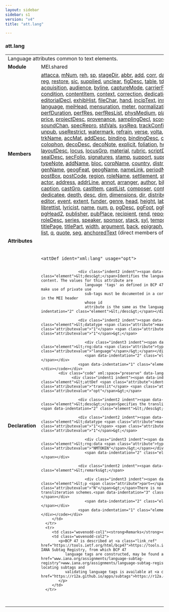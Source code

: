 ```yaml
---
layout: sidebar
sidebar: s1
version: "v4"
title: "att.lang"

---
```


<div class="classSpec att">
   <h3 id="att.lang">att.lang</h3>
   <table class="wovenodd">
      <tr>
         <td colspan="2" class="wovenodd-col2">Language attributes common to text elements.</td>
      </tr>
      <tr>
         <td class="wovenodd-col1"><strong>Module</strong></td>
         <td class="wovenodd-col2">MEI.shared</td>
      </tr>
      <tr>
         <td class="wovenodd-col1"><strong>Members</strong></td>
         <td class="wovenodd-col2">
            <div class="parent">
               <div><a class="link_odd_elementSpec" href="{{ site.baseurl }}/{{ page.version }}/elements/attacca.html">attacca</a>, <a class="link_odd_elementSpec" href="{{ site.baseurl }}/{{ page.version }}/elements/mNum.html">mNum</a>, <a class="link_odd_elementSpec" href="{{ site.baseurl }}/{{ page.version }}/elements/reh.html">reh</a>, <a class="link_odd_elementSpec" href="{{ site.baseurl }}/{{ page.version }}/elements/sp.html">sp</a>, <a class="link_odd_elementSpec" href="{{ site.baseurl }}/{{ page.version }}/elements/stageDir.html">stageDir</a>, <a class="link_odd_elementSpec" href="{{ site.baseurl }}/{{ page.version }}/elements/abbr.html">abbr</a>, <a class="link_odd_elementSpec" href="{{ site.baseurl }}/{{ page.version }}/elements/add.html">add</a>, <a class="link_odd_elementSpec" href="{{ site.baseurl }}/{{ page.version }}/elements/corr.html">corr</a>, <a class="link_odd_elementSpec" href="{{ site.baseurl }}/{{ page.version }}/elements/damage.html">damage</a>, <a class="link_odd_elementSpec" href="{{ site.baseurl }}/{{ page.version }}/elements/del.html">del</a>, <a class="link_odd_elementSpec" href="{{ site.baseurl }}/{{ page.version }}/elements/expan.html">expan</a>, <a class="link_odd_elementSpec" href="{{ site.baseurl }}/{{ page.version }}/elements/orig.html">orig</a>, <a class="link_odd_elementSpec" href="{{ site.baseurl }}/{{ page.version }}/elements/reg.html">reg</a>, <a class="link_odd_elementSpec" href="{{ site.baseurl }}/{{ page.version }}/elements/restore.html">restore</a>, <a class="link_odd_elementSpec" href="{{ site.baseurl }}/{{ page.version }}/elements/sic.html">sic</a>, <a class="link_odd_elementSpec" href="{{ site.baseurl }}/{{ page.version }}/elements/supplied.html">supplied</a>, <a class="link_odd_elementSpec" href="{{ site.baseurl }}/{{ page.version }}/elements/unclear.html">unclear</a>, <a class="link_odd_elementSpec" href="{{ site.baseurl }}/{{ page.version }}/elements/figDesc.html">figDesc</a>, <a class="link_odd_elementSpec" href="{{ site.baseurl }}/{{ page.version }}/elements/table.html">table</a>, <a class="link_odd_elementSpec" href="{{ site.baseurl }}/{{ page.version }}/elements/td.html">td</a>, <a class="link_odd_elementSpec" href="{{ site.baseurl }}/{{ page.version }}/elements/th.html">th</a>, <a class="link_odd_elementSpec" href="{{ site.baseurl }}/{{ page.version }}/elements/tr.html">tr</a>, <a class="link_odd_elementSpec" href="{{ site.baseurl }}/{{ page.version }}/elements/accessRestrict.html">accessRestrict</a>, <a class="link_odd_elementSpec" href="{{ site.baseurl }}/{{ page.version }}/elements/acquisition.html">acquisition</a>, <a class="link_odd_elementSpec" href="{{ site.baseurl }}/{{ page.version }}/elements/audience.html">audience</a>, <a class="link_odd_elementSpec" href="{{ site.baseurl }}/{{ page.version }}/elements/byline.html">byline</a>, <a class="link_odd_elementSpec" href="{{ site.baseurl }}/{{ page.version }}/elements/captureMode.html">captureMode</a>, <a class="link_odd_elementSpec" href="{{ site.baseurl }}/{{ page.version }}/elements/carrierForm.html">carrierForm</a>, <a class="link_odd_elementSpec" href="{{ site.baseurl }}/{{ page.version }}/elements/changeDesc.html">changeDesc</a>, <a class="link_odd_elementSpec" href="{{ site.baseurl }}/{{ page.version }}/elements/condition.html">condition</a>, <a class="link_odd_elementSpec" href="{{ site.baseurl }}/{{ page.version }}/elements/contentItem.html">contentItem</a>, <a class="link_odd_elementSpec" href="{{ site.baseurl }}/{{ page.version }}/elements/context.html">context</a>, <a class="link_odd_elementSpec" href="{{ site.baseurl }}/{{ page.version }}/elements/correction.html">correction</a>, <a class="link_odd_elementSpec" href="{{ site.baseurl }}/{{ page.version }}/elements/dedication.html">dedication</a>, <a class="link_odd_elementSpec" href="{{ site.baseurl }}/{{ page.version }}/elements/editionStmt.html">editionStmt</a>, <a class="link_odd_elementSpec" href="{{ site.baseurl }}/{{ page.version }}/elements/editorialDecl.html">editorialDecl</a>, <a class="link_odd_elementSpec" href="{{ site.baseurl }}/{{ page.version }}/elements/exhibHist.html">exhibHist</a>, <a class="link_odd_elementSpec" href="{{ site.baseurl }}/{{ page.version }}/elements/fileChar.html">fileChar</a>, <a class="link_odd_elementSpec" href="{{ site.baseurl }}/{{ page.version }}/elements/hand.html">hand</a>, <a class="link_odd_elementSpec" href="{{ site.baseurl }}/{{ page.version }}/elements/incipText.html">incipText</a>, <a class="link_odd_elementSpec" href="{{ site.baseurl }}/{{ page.version }}/elements/inscription.html">inscription</a>, <a class="link_odd_elementSpec" href="{{ site.baseurl }}/{{ page.version }}/elements/interpretation.html">interpretation</a>, <a class="link_odd_elementSpec" href="{{ site.baseurl }}/{{ page.version }}/elements/language.html">language</a>, <a class="link_odd_elementSpec" href="{{ site.baseurl }}/{{ page.version }}/elements/meiHead.html">meiHead</a>, <a class="link_odd_elementSpec" href="{{ site.baseurl }}/{{ page.version }}/elements/mensuration.html">mensuration</a>, <a class="link_odd_elementSpec" href="{{ site.baseurl }}/{{ page.version }}/elements/meter.html">meter</a>, <a class="link_odd_elementSpec" href="{{ site.baseurl }}/{{ page.version }}/elements/normalization.html">normalization</a>, <a class="link_odd_elementSpec" href="{{ site.baseurl }}/{{ page.version }}/elements/otherChar.html">otherChar</a>, <a class="link_odd_elementSpec" href="{{ site.baseurl }}/{{ page.version }}/elements/perfDuration.html">perfDuration</a>, <a class="link_odd_elementSpec" href="{{ site.baseurl }}/{{ page.version }}/elements/perfRes.html">perfRes</a>, <a class="link_odd_elementSpec" href="{{ site.baseurl }}/{{ page.version }}/elements/perfResList.html">perfResList</a>, <a class="link_odd_elementSpec" href="{{ site.baseurl }}/{{ page.version }}/elements/physMedium.html">physMedium</a>, <a class="link_odd_elementSpec" href="{{ site.baseurl }}/{{ page.version }}/elements/plateNum.html">plateNum</a>, <a class="link_odd_elementSpec" href="{{ site.baseurl }}/{{ page.version }}/elements/playingSpeed.html">playingSpeed</a>, <a class="link_odd_elementSpec" href="{{ site.baseurl }}/{{ page.version }}/elements/price.html">price</a>, <a class="link_odd_elementSpec" href="{{ site.baseurl }}/{{ page.version }}/elements/projectDesc.html">projectDesc</a>, <a class="link_odd_elementSpec" href="{{ site.baseurl }}/{{ page.version }}/elements/provenance.html">provenance</a>, <a class="link_odd_elementSpec" href="{{ site.baseurl }}/{{ page.version }}/elements/samplingDecl.html">samplingDecl</a>, <a class="link_odd_elementSpec" href="{{ site.baseurl }}/{{ page.version }}/elements/scoreFormat.html">scoreFormat</a>, <a class="link_odd_elementSpec" href="{{ site.baseurl }}/{{ page.version }}/elements/segmentation.html">segmentation</a>, <a class="link_odd_elementSpec" href="{{ site.baseurl }}/{{ page.version }}/elements/soundChan.html">soundChan</a>, <a class="link_odd_elementSpec" href="{{ site.baseurl }}/{{ page.version }}/elements/specRepro.html">specRepro</a>, <a class="link_odd_elementSpec" href="{{ site.baseurl }}/{{ page.version }}/elements/stdVals.html">stdVals</a>, <a class="link_odd_elementSpec" href="{{ site.baseurl }}/{{ page.version }}/elements/sysReq.html">sysReq</a>, <a class="link_odd_elementSpec" href="{{ site.baseurl }}/{{ page.version }}/elements/trackConfig.html">trackConfig</a>, <a class="link_odd_elementSpec" href="{{ site.baseurl }}/{{ page.version }}/elements/treatHist.html">treatHist</a>, <a class="link_odd_elementSpec" href="{{ site.baseurl }}/{{ page.version }}/elements/treatSched.html">treatSched</a>, <a class="link_odd_elementSpec" href="{{ site.baseurl }}/{{ page.version }}/elements/unpub.html">unpub</a>, <a class="link_odd_elementSpec" href="{{ site.baseurl }}/{{ page.version }}/elements/useRestrict.html">useRestrict</a>, <a class="link_odd_elementSpec" href="{{ site.baseurl }}/{{ page.version }}/elements/watermark.html">watermark</a>, <a class="link_odd_elementSpec" href="{{ site.baseurl }}/{{ page.version }}/elements/refrain.html">refrain</a>, <a class="link_odd_elementSpec" href="{{ site.baseurl }}/{{ page.version }}/elements/verse.html">verse</a>, <a class="link_odd_elementSpec" href="{{ site.baseurl }}/{{ page.version }}/elements/volta.html">volta</a>, <a class="link_odd_elementSpec" href="{{ site.baseurl }}/{{ page.version }}/elements/cue.html">cue</a>, <a class="link_odd_elementSpec" href="{{ site.baseurl }}/{{ page.version }}/elements/marker.html">marker</a>, <a class="link_odd_elementSpec" href="{{ site.baseurl }}/{{ page.version }}/elements/metaText.html">metaText</a>, <a class="link_odd_elementSpec" href="{{ site.baseurl }}/{{ page.version }}/elements/trkName.html">trkName</a>, <a class="link_odd_elementSpec" href="{{ site.baseurl }}/{{ page.version }}/elements/accMat.html">accMat</a>, <a class="link_odd_elementSpec" href="{{ site.baseurl }}/{{ page.version }}/elements/addDesc.html">addDesc</a>, <a class="link_odd_elementSpec" href="{{ site.baseurl }}/{{ page.version }}/elements/binding.html">binding</a>, <a class="link_odd_elementSpec" href="{{ site.baseurl }}/{{ page.version }}/elements/bindingDesc.html">bindingDesc</a>, <a class="link_odd_elementSpec" href="{{ site.baseurl }}/{{ page.version }}/elements/catchwords.html">catchwords</a>, <a class="link_odd_elementSpec" href="{{ site.baseurl }}/{{ page.version }}/elements/collation.html">collation</a>, <a class="link_odd_elementSpec" href="{{ site.baseurl }}/{{ page.version }}/elements/colophon.html">colophon</a>, <a class="link_odd_elementSpec" href="{{ site.baseurl }}/{{ page.version }}/elements/decoDesc.html">decoDesc</a>, <a class="link_odd_elementSpec" href="{{ site.baseurl }}/{{ page.version }}/elements/decoNote.html">decoNote</a>, <a class="link_odd_elementSpec" href="{{ site.baseurl }}/{{ page.version }}/elements/explicit.html">explicit</a>, <a class="link_odd_elementSpec" href="{{ site.baseurl }}/{{ page.version }}/elements/foliation.html">foliation</a>, <a class="link_odd_elementSpec" href="{{ site.baseurl }}/{{ page.version }}/elements/heraldry.html">heraldry</a>, <a class="link_odd_elementSpec" href="{{ site.baseurl }}/{{ page.version }}/elements/incipit.html">incipit</a>, <a class="link_odd_elementSpec" href="{{ site.baseurl }}/{{ page.version }}/elements/layout.html">layout</a>, <a class="link_odd_elementSpec" href="{{ site.baseurl }}/{{ page.version }}/elements/layoutDesc.html">layoutDesc</a>, <a class="link_odd_elementSpec" href="{{ site.baseurl }}/{{ page.version }}/elements/locus.html">locus</a>, <a class="link_odd_elementSpec" href="{{ site.baseurl }}/{{ page.version }}/elements/locusGrp.html">locusGrp</a>, <a class="link_odd_elementSpec" href="{{ site.baseurl }}/{{ page.version }}/elements/material.html">material</a>, <a class="link_odd_elementSpec" href="{{ site.baseurl }}/{{ page.version }}/elements/rubric.html">rubric</a>, <a class="link_odd_elementSpec" href="{{ site.baseurl }}/{{ page.version }}/elements/scriptDesc.html">scriptDesc</a>, <a class="link_odd_elementSpec" href="{{ site.baseurl }}/{{ page.version }}/elements/scriptNote.html">scriptNote</a>, <a class="link_odd_elementSpec" href="{{ site.baseurl }}/{{ page.version }}/elements/seal.html">seal</a>, <a class="link_odd_elementSpec" href="{{ site.baseurl }}/{{ page.version }}/elements/sealDesc.html">sealDesc</a>, <a class="link_odd_elementSpec" href="{{ site.baseurl }}/{{ page.version }}/elements/secFolio.html">secFolio</a>, <a class="link_odd_elementSpec" href="{{ site.baseurl }}/{{ page.version }}/elements/signatures.html">signatures</a>, <a class="link_odd_elementSpec" href="{{ site.baseurl }}/{{ page.version }}/elements/stamp.html">stamp</a>, <a class="link_odd_elementSpec" href="{{ site.baseurl }}/{{ page.version }}/elements/support.html">support</a>, <a class="link_odd_elementSpec" href="{{ site.baseurl }}/{{ page.version }}/elements/supportDesc.html">supportDesc</a>, <a class="link_odd_elementSpec" href="{{ site.baseurl }}/{{ page.version }}/elements/typeDesc.html">typeDesc</a>, <a class="link_odd_elementSpec" href="{{ site.baseurl }}/{{ page.version }}/elements/typeNote.html">typeNote</a>, <a class="link_odd_elementSpec" href="{{ site.baseurl }}/{{ page.version }}/elements/addName.html">addName</a>, <a class="link_odd_elementSpec" href="{{ site.baseurl }}/{{ page.version }}/elements/bloc.html">bloc</a>, <a class="link_odd_elementSpec" href="{{ site.baseurl }}/{{ page.version }}/elements/corpName.html">corpName</a>, <a class="link_odd_elementSpec" href="{{ site.baseurl }}/{{ page.version }}/elements/country.html">country</a>, <a class="link_odd_elementSpec" href="{{ site.baseurl }}/{{ page.version }}/elements/district.html">district</a>, <a class="link_odd_elementSpec" href="{{ site.baseurl }}/{{ page.version }}/elements/famName.html">famName</a>, <a class="link_odd_elementSpec" href="{{ site.baseurl }}/{{ page.version }}/elements/foreName.html">foreName</a>, <a class="link_odd_elementSpec" href="{{ site.baseurl }}/{{ page.version }}/elements/genName.html">genName</a>, <a class="link_odd_elementSpec" href="{{ site.baseurl }}/{{ page.version }}/elements/geogFeat.html">geogFeat</a>, <a class="link_odd_elementSpec" href="{{ site.baseurl }}/{{ page.version }}/elements/geogName.html">geogName</a>, <a class="link_odd_elementSpec" href="{{ site.baseurl }}/{{ page.version }}/elements/nameLink.html">nameLink</a>, <a class="link_odd_elementSpec" href="{{ site.baseurl }}/{{ page.version }}/elements/periodName.html">periodName</a>, <a class="link_odd_elementSpec" href="{{ site.baseurl }}/{{ page.version }}/elements/persName.html">persName</a>, <a class="link_odd_elementSpec" href="{{ site.baseurl }}/{{ page.version }}/elements/postBox.html">postBox</a>, <a class="link_odd_elementSpec" href="{{ site.baseurl }}/{{ page.version }}/elements/postCode.html">postCode</a>, <a class="link_odd_elementSpec" href="{{ site.baseurl }}/{{ page.version }}/elements/region.html">region</a>, <a class="link_odd_elementSpec" href="{{ site.baseurl }}/{{ page.version }}/elements/roleName.html">roleName</a>, <a class="link_odd_elementSpec" href="{{ site.baseurl }}/{{ page.version }}/elements/settlement.html">settlement</a>, <a class="link_odd_elementSpec" href="{{ site.baseurl }}/{{ page.version }}/elements/street.html">street</a>, <a class="link_odd_elementSpec" href="{{ site.baseurl }}/{{ page.version }}/elements/styleName.html">styleName</a>, <a class="link_odd_elementSpec" href="{{ site.baseurl }}/{{ page.version }}/elements/ref.html">ref</a>, <a class="link_odd_elementSpec" href="{{ site.baseurl }}/{{ page.version }}/elements/actor.html">actor</a>, <a class="link_odd_elementSpec" href="{{ site.baseurl }}/{{ page.version }}/elements/address.html">address</a>, <a class="link_odd_elementSpec" href="{{ site.baseurl }}/{{ page.version }}/elements/addrLine.html">addrLine</a>, <a class="link_odd_elementSpec" href="{{ site.baseurl }}/{{ page.version }}/elements/annot.html">annot</a>, <a class="link_odd_elementSpec" href="{{ site.baseurl }}/{{ page.version }}/elements/arranger.html">arranger</a>, <a class="link_odd_elementSpec" href="{{ site.baseurl }}/{{ page.version }}/elements/author.html">author</a>, <a class="link_odd_elementSpec" href="{{ site.baseurl }}/{{ page.version }}/elements/bibl.html">bibl</a>, <a class="link_odd_elementSpec" href="{{ site.baseurl }}/{{ page.version }}/elements/biblList.html">biblList</a>, <a class="link_odd_elementSpec" href="{{ site.baseurl }}/{{ page.version }}/elements/biblScope.html">biblScope</a>, <a class="link_odd_elementSpec" href="{{ site.baseurl }}/{{ page.version }}/elements/caption.html">caption</a>, <a class="link_odd_elementSpec" href="{{ site.baseurl }}/{{ page.version }}/elements/castGrp.html">castGrp</a>, <a class="link_odd_elementSpec" href="{{ site.baseurl }}/{{ page.version }}/elements/castItem.html">castItem</a>, <a class="link_odd_elementSpec" href="{{ site.baseurl }}/{{ page.version }}/elements/castList.html">castList</a>, <a class="link_odd_elementSpec" href="{{ site.baseurl }}/{{ page.version }}/elements/composer.html">composer</a>, <a class="link_odd_elementSpec" href="{{ site.baseurl }}/{{ page.version }}/elements/contributor.html">contributor</a>, <a class="link_odd_elementSpec" href="{{ site.baseurl }}/{{ page.version }}/elements/creation.html">creation</a>, <a class="link_odd_elementSpec" href="{{ site.baseurl }}/{{ page.version }}/elements/date.html">date</a>, <a class="link_odd_elementSpec" href="{{ site.baseurl }}/{{ page.version }}/elements/dedicatee.html">dedicatee</a>, <a class="link_odd_elementSpec" href="{{ site.baseurl }}/{{ page.version }}/elements/depth.html">depth</a>, <a class="link_odd_elementSpec" href="{{ site.baseurl }}/{{ page.version }}/elements/desc.html">desc</a>, <a class="link_odd_elementSpec" href="{{ site.baseurl }}/{{ page.version }}/elements/dim.html">dim</a>, <a class="link_odd_elementSpec" href="{{ site.baseurl }}/{{ page.version }}/elements/dimensions.html">dimensions</a>, <a class="link_odd_elementSpec" href="{{ site.baseurl }}/{{ page.version }}/elements/dir.html">dir</a>, <a class="link_odd_elementSpec" href="{{ site.baseurl }}/{{ page.version }}/elements/distributor.html">distributor</a>, <a class="link_odd_elementSpec" href="{{ site.baseurl }}/{{ page.version }}/elements/div.html">div</a>, <a class="link_odd_elementSpec" href="{{ site.baseurl }}/{{ page.version }}/elements/dynam.html">dynam</a>, <a class="link_odd_elementSpec" href="{{ site.baseurl }}/{{ page.version }}/elements/edition.html">edition</a>, <a class="link_odd_elementSpec" href="{{ site.baseurl }}/{{ page.version }}/elements/editor.html">editor</a>, <a class="link_odd_elementSpec" href="{{ site.baseurl }}/{{ page.version }}/elements/event.html">event</a>, <a class="link_odd_elementSpec" href="{{ site.baseurl }}/{{ page.version }}/elements/extent.html">extent</a>, <a class="link_odd_elementSpec" href="{{ site.baseurl }}/{{ page.version }}/elements/funder.html">funder</a>, <a class="link_odd_elementSpec" href="{{ site.baseurl }}/{{ page.version }}/elements/genre.html">genre</a>, <a class="link_odd_elementSpec" href="{{ site.baseurl }}/{{ page.version }}/elements/head.html">head</a>, <a class="link_odd_elementSpec" href="{{ site.baseurl }}/{{ page.version }}/elements/height.html">height</a>, <a class="link_odd_elementSpec" href="{{ site.baseurl }}/{{ page.version }}/elements/label.html">label</a>, <a class="link_odd_elementSpec" href="{{ site.baseurl }}/{{ page.version }}/elements/labelAbbr.html">labelAbbr</a>, <a class="link_odd_elementSpec" href="{{ site.baseurl }}/{{ page.version }}/elements/lg.html">lg</a>, <a class="link_odd_elementSpec" href="{{ site.baseurl }}/{{ page.version }}/elements/librettist.html">librettist</a>, <a class="link_odd_elementSpec" href="{{ site.baseurl }}/{{ page.version }}/elements/lyricist.html">lyricist</a>, <a class="link_odd_elementSpec" href="{{ site.baseurl }}/{{ page.version }}/elements/name.html">name</a>, <a class="link_odd_elementSpec" href="{{ site.baseurl }}/{{ page.version }}/elements/num.html">num</a>, <a class="link_odd_elementSpec" href="{{ site.baseurl }}/{{ page.version }}/elements/p.html">p</a>, <a class="link_odd_elementSpec" href="{{ site.baseurl }}/{{ page.version }}/elements/pgDesc.html">pgDesc</a>, <a class="link_odd_elementSpec" href="{{ site.baseurl }}/{{ page.version }}/elements/pgFoot.html">pgFoot</a>, <a class="link_odd_elementSpec" href="{{ site.baseurl }}/{{ page.version }}/elements/pgFoot2.html">pgFoot2</a>, <a class="link_odd_elementSpec" href="{{ site.baseurl }}/{{ page.version }}/elements/pgHead.html">pgHead</a>, <a class="link_odd_elementSpec" href="{{ site.baseurl }}/{{ page.version }}/elements/pgHead2.html">pgHead2</a>, <a class="link_odd_elementSpec" href="{{ site.baseurl }}/{{ page.version }}/elements/publisher.html">publisher</a>, <a class="link_odd_elementSpec" href="{{ site.baseurl }}/{{ page.version }}/elements/pubPlace.html">pubPlace</a>, <a class="link_odd_elementSpec" href="{{ site.baseurl }}/{{ page.version }}/elements/recipient.html">recipient</a>, <a class="link_odd_elementSpec" href="{{ site.baseurl }}/{{ page.version }}/elements/rend.html">rend</a>, <a class="link_odd_elementSpec" href="{{ site.baseurl }}/{{ page.version }}/elements/repository.html">repository</a>, <a class="link_odd_elementSpec" href="{{ site.baseurl }}/{{ page.version }}/elements/resp.html">resp</a>, <a class="link_odd_elementSpec" href="{{ site.baseurl }}/{{ page.version }}/elements/role.html">role</a>, <a class="link_odd_elementSpec" href="{{ site.baseurl }}/{{ page.version }}/elements/roleDesc.html">roleDesc</a>, <a class="link_odd_elementSpec" href="{{ site.baseurl }}/{{ page.version }}/elements/series.html">series</a>, <a class="link_odd_elementSpec" href="{{ site.baseurl }}/{{ page.version }}/elements/speaker.html">speaker</a>, <a class="link_odd_elementSpec" href="{{ site.baseurl }}/{{ page.version }}/elements/sponsor.html">sponsor</a>, <a class="link_odd_elementSpec" href="{{ site.baseurl }}/{{ page.version }}/elements/stack.html">stack</a>, <a class="link_odd_elementSpec" href="{{ site.baseurl }}/{{ page.version }}/elements/syl.html">syl</a>, <a class="link_odd_elementSpec" href="{{ site.baseurl }}/{{ page.version }}/elements/tempo.html">tempo</a>, <a class="link_odd_elementSpec" href="{{ site.baseurl }}/{{ page.version }}/elements/term.html">term</a>, <a class="link_odd_elementSpec" href="{{ site.baseurl }}/{{ page.version }}/elements/textLang.html">textLang</a>, <a class="link_odd_elementSpec" href="{{ site.baseurl }}/{{ page.version }}/elements/title.html">title</a>, <a class="link_odd_elementSpec" href="{{ site.baseurl }}/{{ page.version }}/elements/titlePage.html">titlePage</a>, <a class="link_odd_elementSpec" href="{{ site.baseurl }}/{{ page.version }}/elements/titlePart.html">titlePart</a>, <a class="link_odd_elementSpec" href="{{ site.baseurl }}/{{ page.version }}/elements/width.html">width</a>, <a class="link_odd_elementSpec" href="{{ site.baseurl }}/{{ page.version }}/elements/argument.html">argument</a>, <a class="link_odd_elementSpec" href="{{ site.baseurl }}/{{ page.version }}/elements/back.html">back</a>, <a class="link_odd_elementSpec" href="{{ site.baseurl }}/{{ page.version }}/elements/epigraph.html">epigraph</a>, <a class="link_odd_elementSpec" href="{{ site.baseurl }}/{{ page.version }}/elements/front.html">front</a>, <a class="link_odd_elementSpec" href="{{ site.baseurl }}/{{ page.version }}/elements/imprimatur.html">imprimatur</a>, <a class="link_odd_elementSpec" href="{{ site.baseurl }}/{{ page.version }}/elements/l.html">l</a>, <a class="link_odd_elementSpec" href="{{ site.baseurl }}/{{ page.version }}/elements/li.html">li</a>, <a class="link_odd_elementSpec" href="{{ site.baseurl }}/{{ page.version }}/elements/list.html">list</a>, <a class="link_odd_elementSpec" href="{{ site.baseurl }}/{{ page.version }}/elements/q.html">q</a>, <a class="link_odd_elementSpec" href="{{ site.baseurl }}/{{ page.version }}/elements/quote.html">quote</a>, <a class="link_odd_elementSpec" href="{{ site.baseurl }}/{{ page.version }}/elements/seg.html">seg</a>, <a class="link_odd_elementSpec" href="{{ site.baseurl }}/{{ page.version }}/elements/anchoredText.html">anchoredText</a> (direct members of att.lang)
               </div>
            </div>
         </td>
      </tr>
      <tr>
         <td class="wovenodd-col1"><strong>Attributes</strong></td>
         <td class="wovenodd-col2"></td>
      </tr>
      <tr>
         <td class="wovenodd-col1"><strong>Declaration</strong></td>
         <td class="wovenodd-col2">
            <div class="code" xml:space="preserve" data-lang="ODD"><code>
                  <div class="indent1 indent"><span data-indentation="1" class="element">&lt;attDef <span class="attribute">ident=</span><span class="attributevalue">"xml:lang"</span> <span class="attribute">usage=</span><span class="attributevalue">"opt"</span>&gt;</span>
                     
                     <div class="indent2 indent"><span data-indentation="2" class="element">&lt;desc&gt;</span>Identifies the language of the element's content. The values for this attribute are
                        language 'tags' as defined in BCP 47. All language tags that make use of private use
                        sub-tags must be documented in a corresponding language element in the MEI header
                        whose id
                        attribute is the same as the language tag's value.<span data-indentation="2" class="element">&lt;/desc&gt;</span></div>
                     
                     <div class="indent2 indent"><span data-indentation="2" class="element">&lt;datatype <span class="attribute">maxOccurs=</span><span class="attributevalue">"1"</span> <span class="attribute">minOccurs=</span><span class="attributevalue">"1"</span>&gt;</span>
                        
                        <div class="indent3 indent"><span data-indentation="3" class="element">&lt;rng:data <span class="attribute">type=</span><span class="attributevalue">"language"</span>/&gt;</span></div>
                        <span data-indentation="2" class="element">&lt;/datatype&gt;</span></div>
                     <span data-indentation="1" class="element">&lt;/attDef&gt;</span></div></code></div>
            <div class="code" xml:space="preserve" data-lang="ODD"><code>
                  <div class="indent1 indent"><span data-indentation="1" class="element">&lt;attDef <span class="attribute">ident=</span><span class="attributevalue">"translit"</span> <span class="attribute">usage=</span><span class="attributevalue">"opt"</span>&gt;</span>
                     
                     <div class="indent2 indent"><span data-indentation="2" class="element">&lt;desc&gt;</span>Specifies the transliteration technique used.<span data-indentation="2" class="element">&lt;/desc&gt;</span></div>
                     
                     <div class="indent2 indent"><span data-indentation="2" class="element">&lt;datatype <span class="attribute">maxOccurs=</span><span class="attributevalue">"1"</span> <span class="attribute">minOccurs=</span><span class="attributevalue">"1"</span>&gt;</span>
                        
                        <div class="indent3 indent"><span data-indentation="3" class="element">&lt;rng:data <span class="attribute">type=</span><span class="attributevalue">"NMTOKEN"</span>/&gt;</span></div>
                        <span data-indentation="2" class="element">&lt;/datatype&gt;</span></div>
                     
                     <div class="indent2 indent"><span data-indentation="2" class="element">&lt;remarks&gt;</span>
                        
                        <div class="indent3 indent"><span data-indentation="3" class="element">&lt;p <span class="attribute">part=</span><span class="attributevalue">"N"</span>&gt;</span>There is no standard list of transliteration schemes.<span data-indentation="3" class="element">&lt;/p&gt;</span></div>
                        <span data-indentation="2" class="element">&lt;/remarks&gt;</span></div>
                     <span data-indentation="1" class="element">&lt;/attDef&gt;</span></div></code></div>
         </td>
      </tr>
      <tr>
         <td class="wovenodd-col1"><strong>Remarks</strong></td>
         <td class="wovenodd-col2">
            <p>BCP 47 is described at <a class="link_ref" href="https://tools.ietf.org/html/bcp47">https://tools.ietf.org/html/bcp47</a>. The IANA Subtag Registry, from which BCP 47
               language tags are constructed, may be found at <a class="link_ref" href="www.iana.org/assignments/language-subtag-registry">www.iana.org/assignments/language-subtag-registry</a>. A tool for locating subtags and
               validating language tags is available at <a class="link_ref" href="https://r12a.github.io/apps/subtags">https://r12a.github.io/apps/subtags</a>.
            </p>
         </td>
      </tr>
   </table>
</div>